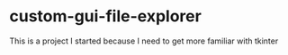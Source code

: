 # custom-gui-file-explorer
This is a project I started because I need to get more familiar with tkinter
